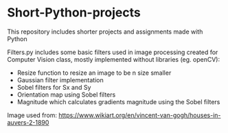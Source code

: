# Short-Python-projects
This repository includes shorter projects and assignments made with Python

Filters.py includes some basic filters used in image processing created for Computer Vision class, mostly implemented without libraries (eg. openCV):
- Resize function to resize an image to be n size smaller
- Gaussian filter implementation
- Sobel filters for Sx and Sy
- Orientation map using Sobel filters
- Magnitude which calculates gradients magnitude using the Sobel filters

Image used from: https://www.wikiart.org/en/vincent-van-gogh/houses-in-auvers-2-1890
